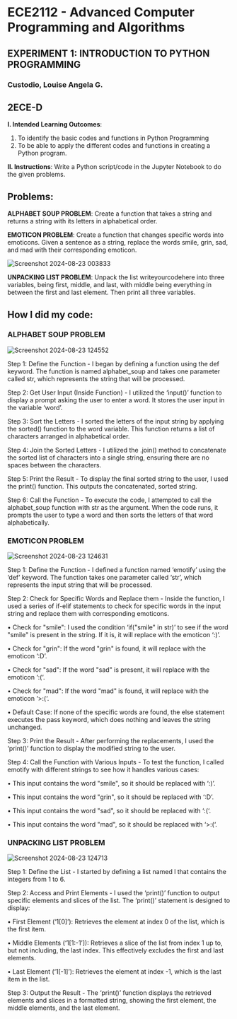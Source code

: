 # ECE2112 - Advanced Computer Programming and Algorithms
## EXPERIMENT 1: INTRODUCTION TO PYTHON PROGRAMMING

### Custodio, Louise Angela G.
## 2ECE-D

**I. Intended Learning Outcomes**:
   1. To identify the basic codes and functions in Python Programming
   2. To be able to apply the different codes and functions in creating a Python program.


**II. Instructions**:
Write a Python script/code in the Jupyter Notebook to do the given problems.


## **Problems:** 


**ALPHABET SOUP PROBLEM**: Create a function that takes a string and returns a string with its letters
in alphabetical order.


**EMOTICON PROBLEM**: Create a function that changes specific words into emoticons. Given a sentence
as a string, replace the words smile, grin, sad, and mad with their corresponding emoticon.

![Screenshot 2024-08-23 003833](https://github.com/user-attachments/assets/1a033aa2-0960-4437-8663-a7dd19cd2255)

**UNPACKING LIST PROBLEM**: Unpack the list writeyourcodehere into three variables, being first, middle, and last, with middle being everything in between the first and last element. Then print all three
variables.


## How I did my code:

### **ALPHABET SOUP PROBLEM**

![Screenshot 2024-08-23 124552](https://github.com/user-attachments/assets/d73966e9-c448-4d0f-b087-6a26531b9d7b)


Step 1: Define the Function - I began by defining a function using the def keyword. The function is named alphabet_soup and takes one parameter called str, which represents the string that will be processed.

Step 2: Get User Input (Inside Function) - I utilized the ‘input()’ function to display a prompt asking the user to enter a word. It stores the user input in the variable ‘word’.

Step 3: Sort the Letters - I sorted the letters of the input string by applying the sorted() function to the word variable. This function returns a list of characters arranged in alphabetical order.

Step 4: Join the Sorted Letters - I utilized the .join() method to concatenate the sorted list of characters into a single string, ensuring there are no spaces between the characters.

Step 5: Print the Result - To display the final sorted string to the user, I used the print() function. This outputs the concatenated, sorted string.

Step 6: Call the Function - To execute the code, I attempted to call the alphabet_soup function with str as the argument. When the code runs, it prompts the user to type a word and then sorts the letters of that word alphabetically.

### **EMOTICON PROBLEM**

![Screenshot 2024-08-23 124631](https://github.com/user-attachments/assets/db6d77db-8248-4eb4-bbae-4ec0b24afe3d)

Step 1: Define the Function - I defined a function named ‘emotify’ using the ‘def’ keyword. The function takes one parameter called ‘str’, which represents the input string that will be processed.

Step 2: Check for Specific Words and Replace them - Inside the function, I used a series of if-elif statements to check for specific words in the input string and replace them with corresponding emoticons.

• Check for "smile": I used the condition ‘if("smile" in str)’ to see if the word "smile" is present in the string. If it is, it will replace with the emoticon ‘:)’.

• Check for "grin": If the word "grin" is found, it will replace with the emoticon ‘:D’.

• Check for "sad": If the word "sad" is present, it will replace with the emoticon ‘:(‘.

• Check for "mad": If the word "mad" is found, it will replace with the emoticon ‘>:(‘.

• Default Case: If none of the specific words are found, the else statement executes the pass keyword, which does nothing and leaves the string unchanged.

Step 3: Print the Result - After performing the replacements, I used the ‘print()’ function to display the modified string to the user.


Step 4: Call the Function with Various Inputs - To test the function, I called emotify with different strings to see how it handles various cases:

• This input contains the word "smile", so it should be replaced with ‘:)’.

• This input contains the word "grin", so it should be replaced with ‘:D’.

• This input contains the word "sad", so it should be replaced with ‘:(‘.

• This input contains the word "mad", so it should be replaced with ‘>:(‘.

### **UNPACKING LIST PROBLEM**

![Screenshot 2024-08-23 124713](https://github.com/user-attachments/assets/edbe16b0-e6c1-47ad-a811-71ceb1c8fbb2)

Step 1: Define the List - I started by defining a list named l that contains the integers from 1 to 6.

Step 2: Access and Print Elements - I used the ‘print()’ function to output specific elements and slices of the list. The ‘print()’ statement is designed to display: 

• First Element (‘1[0]’): Retrieves the element at index 0 of the list, which is the first item.

• Middle Elements (‘1[1:-1’]): Retrieves a slice of the list from index 1 up to, but not including, the last index. This effectively excludes the first and last elements.

• Last Element (‘1[-1]’): Retrieves the element at index -1, which is the last item in the list.

Step 3: Output the Result - The ‘print()’ function displays the retrieved elements and slices in a formatted string, showing the first element, the middle elements, and the last element.





